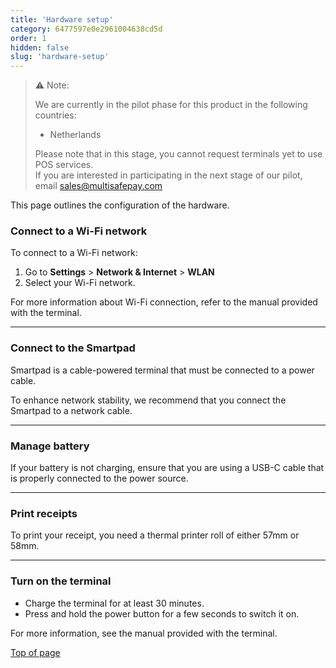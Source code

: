 ```yaml
---
title: 'Hardware setup'
category: 6477597e0e2961004638cd5d
order: 1
hidden: false
slug: 'hardware-setup'
---
```


> ⚠️ Note:
> 
> We are currently in the pilot phase for this product in the following countries:
> 
> - Netherlands
> 
> Please note that in this stage, you cannot request terminals yet to use POS services.  
> If you are interested in participating in the next stage of our pilot, email <sales@multisafepay.com>
>

This page outlines the configuration of the hardware.

### Connect to a Wi-Fi network

To connect to a Wi-Fi network:

1. Go to **Settings** > **Network & Internet** > **WLAN**
2. Select your Wi-Fi network.

For more information about Wi-Fi connection, refer to the manual provided with the terminal.

***

### Connect to the Smartpad

Smartpad is a cable-powered terminal that must be connected to a power cable. 

To enhance network stability, we recommend that you connect the Smartpad to a network cable.

***

### Manage battery

If your battery is not charging, ensure that you are using a USB-C cable that is properly connected to the power source.

***

### Print receipts

To print your receipt, you need a thermal printer roll of either 57mm or 58mm.

***

### Turn on the terminal

- Charge the terminal for at least 30 minutes.
- Press and hold the power button for a few seconds to switch it on.

 For more information, see the manual provided with the terminal.

[Top of page](#)